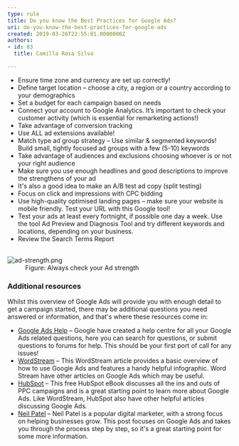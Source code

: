 ```yaml
---
type: rule
title: Do you know the Best Practices for Google Ads?
uri: do-you-know-the-best-practices-for-google-ads
created: 2019-03-26T22:55:01.0000000Z
authors:
- id: 83
  title: Camilla Rosa Silva

---
```




<span class='intro'> <ul><li>Ensure time zone and currency are set up correctly!</li><li>Define target location – choose a city, a region or a country according to your demographics</li><li>Set a budget for each campaign based on needs</li><li>Connect your account to Google Analytics. It’s important to check your customer activity (which is essential for remarketing actions!)</li><li>Take advantage of conversion tracking</li><li>Use ALL ad extensions available!</li><li>Match type ad group strategy – Use similar &amp; segmented keywords! Build small, tightly focused ad groups with a few (5-10) keywords</li><li>Take advantage of audiences and exclusions choosing whoever is or not your right audience</li><li>Make sure you use enough headlines and good descriptions to improve the strengthens of your ad</li><li>It's also a good idea to make an A/B test ad copy (split testing)</li><li>Focus on click and impressions with CPC bidding</li><li>Use high-quality optimised landing pages – make sure your website is mobile friendly. Test your URL with this Google tool!</li><li>Test your ads at least every fortnight, if possible one day a week. Use the tool Ad Preview and Diagnosis Tool and try different keywords and locations, depending on your business.</li><li>Review the Search Terms Report​</li></ul> </span>

<dl class="image">​<dt><img src="/PublishingImages/ad-strength.png" alt="ad-strength.png" /></dt><dd>Figure&#58; Always check your Ad strength</dd></dl><h3>Additional resources</h3>
<p>Whilst this overview of Google Ads will provide you with enough detail to get a campaign started, there may be additional questions you need answered or information, and that's where these resources come in&#58;<br></p><ul><li>
      <a href="https&#58;//support.google.com/google-ads/?hl=en#topic=7456157">Google Ads Help</a> – Google have created a help centre for all your Google Ads related questions, here you can search for questions, or submit questions to forums for help. This should be your first port of call for any issues!</li><li>
      <a href="https&#58;//www.wordstream.com/how-to-use-google-adwords">WordStream</a> – This WordStream article provides a basic overview of how to use Google Ads and features a handy helpful infographic. Word Stream have other articles on Google Ads which may be useful.</li><li>
      <a href="https&#58;//blog.hubspot.com/marketing/google-adwords-ppc">HubSpot</a> – This free HubSpot eBook discusses all the ins and outs of PPC campaigns and is a great starting point to learn more about Google Ads. Like WordStream, HubSpot also have other helpful articles discussing Google Ads.</li><li>
      <a href="https&#58;//neilpatel.com/what-is-google-adwords/">Neil Patel</a> – Neil Patel is a popular digital marketer, with a strong focus on helping businesses grow. This post focuses on Google Ads and takes you through the process step by step, so it's a great starting point for some more information.<br></li></ul>


